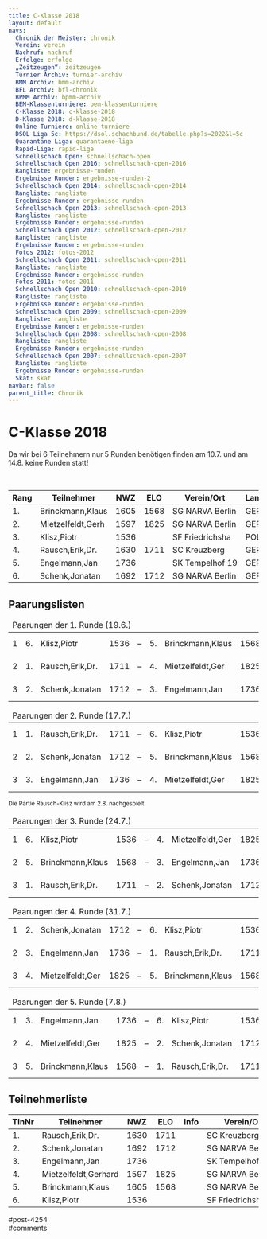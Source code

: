 ```yaml
---
title: C-Klasse 2018 
layout: default
navs:
  Chronik der Meister: chronik
  Verein: verein
  Nachruf: nachruf
  Erfolge: erfolge
  „Zeitzeugen“: zeitzeugen
  Turnier Archiv: turnier-archiv
  BMM Archiv: bmm-archiv
  BFL Archiv: bfl-chronik
  BPMM Archiv: bpmm-archiv
  BEM-Klassenturniere: bem-klassenturniere
  C-Klasse 2018: c-klasse-2018
  D-Klasse 2018: d-klasse-2018
  Online Turniere: online-turniere
  DSOL Liga 5c: https://dsol.schachbund.de/tabelle.php?s=2022&l=5c
  Quarantäne Liga: quarantaene-liga
  Rapid-Liga: rapid-liga
  Schnellschach Open: schnellschach-open
  Schnellschach Open 2016: schnellschach-open-2016
  Rangliste: ergebnisse-runden
  Ergebnisse Runden: ergebnisse-runden-2
  Schnellschach Open 2014: schnellschach-open-2014
  Rangliste: rangliste
  Ergebnisse Runden: ergebnisse-runden
  Schnellschach Open 2013: schnellschach-open-2013
  Rangliste: rangliste
  Ergebnisse Runden: ergebnisse-runden
  Schnellschach Open 2012: schnellschach-open-2012
  Rangliste: rangliste
  Ergebnisse Runden: ergebnisse-runden
  Fotos 2012: fotos-2012
  Schnellschach Open 2011: schnellschach-open-2011
  Rangliste: rangliste
  Ergebnisse Runden: ergebnisse-runden
  Fotos 2011: fotos-2011
  Schnellschach Open 2010: schnellschach-open-2010
  Rangliste: rangliste
  Ergebnisse Runden: ergebnisse-runden
  Schnellschach Open 2009: schnellschach-open-2009
  Rangliste: rangliste
  Ergebnisse Runden: ergebnisse-runden
  Schnellschach Open 2008: schnellschach-open-2008
  Rangliste: rangliste
  Ergebnisse Runden: ergebnisse-runden
  Schnellschach Open 2007: schnellschach-open-2007
  Rangliste: rangliste
  Ergebnisse Runden: ergebnisse-runden
  Skat: skat
navbar: false
parent_title: Chronik
---
```

<div class="post-4254 page type-page status-publish hentry" id="post-4254">
<h1 class="entry-title">C-Klasse 2018</h1>
<div class="entry-content">
<p>Da wir bei 6 Teilnehmern nur 5 Runden benötigen finden am 10.7. und am 14.8. keine Runden statt!</p>
<p> </p>
<table class="clean swiss">
<thead>
<tr>
<th>Rang</th>
<th>Teilnehmer</th>
<th>NWZ</th>
<th>ELO</th>
<th>Verein/Ort</th>
<th>Land</th>
<th>S</th>
<th>R</th>
<th>V</th>
<th>Punkte</th>
<th>SoBer</th>
<th>Siege</th>
</tr>
</thead>
<tbody>
<tr>
<td>1.</td>
<td>Brinckmann,Klaus</td>
<td>1605</td>
<td>1568</td>
<td>SG NARVA Berlin</td>
<td>GER</td>
<td>2</td>
<td>2</td>
<td>1</td>
<td>3.0</td>
<td>7.75</td>
<td>2</td>
</tr>
<tr>
<td>2.</td>
<td>Mietzelfeldt,Gerh</td>
<td>1597</td>
<td>1825</td>
<td>SG NARVA Berlin</td>
<td>GER</td>
<td>2</td>
<td>2</td>
<td>1</td>
<td>3.0</td>
<td>6.75</td>
<td>2</td>
</tr>
<tr>
<td>3.</td>
<td>Klisz,Piotr</td>
<td>1536</td>
<td></td>
<td>SF Friedrichsha</td>
<td>POL</td>
<td>3</td>
<td>0</td>
<td>2</td>
<td>3.0</td>
<td>6.50</td>
<td>3</td>
</tr>
<tr>
<td>4.</td>
<td>Rausch,Erik,Dr.</td>
<td>1630</td>
<td>1711</td>
<td>SC Kreuzberg</td>
<td>GER</td>
<td>2</td>
<td>1</td>
<td>2</td>
<td>2.5</td>
<td>6.00</td>
<td>2</td>
</tr>
<tr>
<td>5.</td>
<td>Engelmann,Jan</td>
<td>1736</td>
<td></td>
<td>SK Tempelhof 19</td>
<td>GER</td>
<td>2</td>
<td>0</td>
<td>3</td>
<td>2.0</td>
<td>4.00</td>
<td>2</td>
</tr>
<tr>
<td>6.</td>
<td>Schenk,Jonatan</td>
<td>1692</td>
<td>1712</td>
<td>SG NARVA Berlin</td>
<td>GER</td>
<td>1</td>
<td>1</td>
<td>3</td>
<td>1.5</td>
<td>4.50</td>
<td>1</td>
</tr>
</tbody>
</table>
<h2>Paarungslisten</h2>
<table class="clean swiss">
<thead>
<tr>
<td colspan="11">Paarungen der 1. Runde (19.6.)</td>
</tr>
</thead>
<tbody>
<tr>
<td>1</td>
<td>6.</td>
<td>Klisz,Piotr</td>
<td>1536</td>
<td>–</td>
<td>5.</td>
<td>Brinckmann,Klaus</td>
<td>1568</td>
<td>0 – 1</td>
</tr>
<tr>
<td>2</td>
<td>1.</td>
<td>Rausch,Erik,Dr.</td>
<td>1711</td>
<td>–</td>
<td>4.</td>
<td>Mietzelfeldt,Ger</td>
<td>1825</td>
<td>0 – 1</td>
</tr>
<tr>
<td>3</td>
<td>2.</td>
<td>Schenk,Jonatan</td>
<td>1712</td>
<td>–</td>
<td>3.</td>
<td>Engelmann,Jan</td>
<td>1736</td>
<td>0 – 1</td>
</tr>
</tbody>
</table>
<table class="clean swiss">
<thead>
<tr>
<td colspan="11">Paarungen der 2. Runde (17.7.)</td>
</tr>
</thead>
<tbody>
<tr>
<td>1</td>
<td>1.</td>
<td>Rausch,Erik,Dr.</td>
<td>1711</td>
<td>–</td>
<td>6.</td>
<td>Klisz,Piotr</td>
<td>1536</td>
<td>1 – 0</td>
</tr>
<tr>
<td>2</td>
<td>2.</td>
<td>Schenk,Jonatan</td>
<td>1712</td>
<td>–</td>
<td>5.</td>
<td>Brinckmann,Klaus</td>
<td>1568</td>
<td>1 – 0</td>
</tr>
<tr>
<td>3</td>
<td>3.</td>
<td>Engelmann,Jan</td>
<td>1736</td>
<td>–</td>
<td>4.</td>
<td>Mietzelfeldt,Ger</td>
<td>1825</td>
<td>0 – 1</td>
</tr>
</tbody>
</table>
<p><small>Die Partie Rausch-Klisz wird am 2.8. nachgespielt</small></p>
<table class="clean swiss">
<thead>
<tr>
<td colspan="11">Paarungen der 3. Runde (24.7.)</td>
</tr>
</thead>
<tbody>
<tr>
<td>1</td>
<td>6.</td>
<td>Klisz,Piotr</td>
<td>1536</td>
<td>–</td>
<td>4.</td>
<td>Mietzelfeldt,Ger</td>
<td>1825</td>
<td>1 – 0</td>
</tr>
<tr>
<td>2</td>
<td>5.</td>
<td>Brinckmann,Klaus</td>
<td>1568</td>
<td>–</td>
<td>3.</td>
<td>Engelmann,Jan</td>
<td>1736</td>
<td>1 – 0</td>
</tr>
<tr>
<td>3</td>
<td>1.</td>
<td>Rausch,Erik,Dr.</td>
<td>1711</td>
<td>–</td>
<td>2.</td>
<td>Schenk,Jonatan</td>
<td>1712</td>
<td>1 – 0</td>
</tr>
</tbody>
</table>
<table class="clean swiss">
<thead>
<tr>
<td colspan="11">Paarungen der 4. Runde (31.7.)</td>
</tr>
</thead>
<tbody>
<tr>
<td>1</td>
<td>2.</td>
<td>Schenk,Jonatan</td>
<td>1712</td>
<td>–</td>
<td>6.</td>
<td>Klisz,Piotr</td>
<td>1536</td>
<td>0 – 1</td>
</tr>
<tr>
<td>2</td>
<td>3.</td>
<td>Engelmann,Jan</td>
<td>1736</td>
<td>–</td>
<td>1.</td>
<td>Rausch,Erik,Dr.</td>
<td>1711</td>
<td>1 – 0</td>
</tr>
<tr>
<td>3</td>
<td>4.</td>
<td>Mietzelfeldt,Ger</td>
<td>1825</td>
<td>–</td>
<td>5.</td>
<td>Brinckmann,Klaus</td>
<td>1568</td>
<td>½ – ½</td>
</tr>
</tbody>
</table>
<table class="clean swiss">
<thead>
<tr>
<td colspan="11">Paarungen der 5. Runde (7.8.)</td>
</tr>
</thead>
<tbody>
<tr>
<td>1</td>
<td>3.</td>
<td>Engelmann,Jan</td>
<td>1736</td>
<td>–</td>
<td>6.</td>
<td>Klisz,Piotr</td>
<td>1536</td>
<td>0 – 1</td>
</tr>
<tr>
<td>2</td>
<td>4.</td>
<td>Mietzelfeldt,Ger</td>
<td>1825</td>
<td>–</td>
<td>2.</td>
<td>Schenk,Jonatan</td>
<td>1712</td>
<td>½ – ½</td>
</tr>
<tr>
<td>3</td>
<td>5.</td>
<td>Brinckmann,Klaus</td>
<td>1568</td>
<td>–</td>
<td>1.</td>
<td>Rausch,Erik,Dr.</td>
<td>1711</td>
<td>½ – ½</td>
</tr>
</tbody>
</table>
<h2>Teilnehmerliste</h2>
<table class="clean swiss footable">
<thead>
<tr>
<th>TlnNr</th>
<th>Teilnehmer</th>
<th>NWZ</th>
<th>ELO</th>
<th>Info</th>
<th>Verein/Ort</th>
<th>Land</th>
<th>Geburt</th>
</tr>
</thead>
<tbody>
<tr>
<td>1.</td>
<td>Rausch,Erik,Dr.</td>
<td>1630</td>
<td>1711</td>
<td></td>
<td>SC Kreuzberg</td>
<td>GER</td>
<td>1950</td>
</tr>
<tr>
<td>2.</td>
<td>Schenk,Jonatan</td>
<td>1692</td>
<td>1712</td>
<td></td>
<td>SG NARVA Berlin</td>
<td>GER</td>
<td>1986</td>
</tr>
<tr>
<td>3.</td>
<td>Engelmann,Jan</td>
<td>1736</td>
<td></td>
<td></td>
<td>SK Tempelhof 1931</td>
<td>GER</td>
<td>1993</td>
</tr>
<tr>
<td>4.</td>
<td>Mietzelfeldt,Gerhard</td>
<td>1597</td>
<td>1825</td>
<td></td>
<td>SG NARVA Berlin</td>
<td>GER</td>
<td>1937</td>
</tr>
<tr>
<td>5.</td>
<td>Brinckmann,Klaus</td>
<td>1605</td>
<td>1568</td>
<td></td>
<td>SG NARVA Berlin</td>
<td>GER</td>
<td>1958</td>
</tr>
<tr>
<td>6.</td>
<td>Klisz,Piotr</td>
<td>1536</td>
<td></td>
<td></td>
<td>SF Friedrichshagen</td>
<td>POL</td>
<td>1976</td>
</tr>
</tbody>
</table>
</div><!-- .entry-content -->
</div> #post-4254 
<div id="comments">
</div> #comments 
